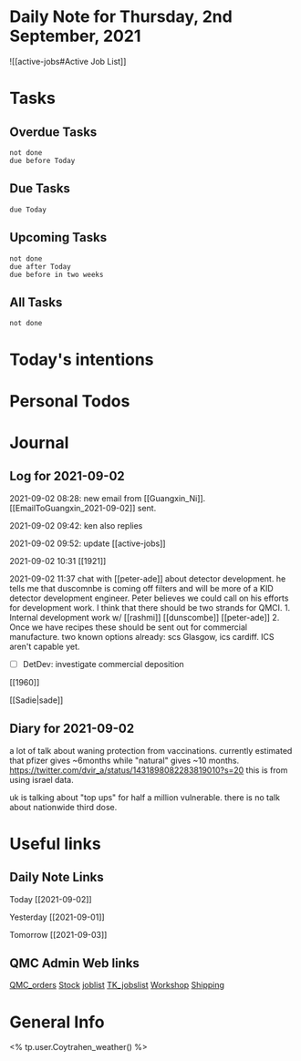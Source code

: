 # Daily Note for Thursday, 2nd September, 2021
 ![[active-jobs#Active Job List]]

# Tasks

## Overdue Tasks

```tasks
not done
due before Today
```

## Due Tasks

```tasks
due Today
```

## Upcoming Tasks

```tasks
not done
due after Today
due before in two weeks
```


## All Tasks

```tasks
not done
```

# Today's intentions

# Personal Todos

# Journal

## Log for 2021-09-02

2021-09-02 08:28: new email from [[Guangxin_Ni]]. [[EmailToGuangxin_2021-09-02]] sent.

2021-09-02 09:42: ken also replies

2021-09-02 09:52: update [[active-jobs]]

2021-09-02 10:31 [[1921]]

2021-09-02 11:37 chat with [[peter-ade]] about detector development. he tells me that duscomnbe is coming off filters and will be more of a KID detector development engineer. Peter believes we could call on his efforts for development work. I think that there should be two strands for QMCI. 1. Internal development work w/ [[rashmi]] [[dunscombe]] [[peter-ade]] 2. Once we have recipes these should be sent out for commercial manufacture. two known options already: scs Glasgow, ics cardiff. ICS aren't capable yet. 
- [ ] DetDev: investigate commercial deposition 

[[1960]]


[[Sadie|sade]]

## Diary for 2021-09-02

a lot of talk about waning protection from vaccinations. currently estimated that pfizer gives ~6months while "natural" gives ~10 months. https://twitter.com/dvir_a/status/1431898082283819010?s=20 this is from using israel data.

uk is talking about "top ups" for half a million vulnerable. there is no talk about nationwide third dose. 

# Useful links


## Daily Note Links

Today 		[[2021-09-02]]

Yesterday 	[[2021-09-01]]

Tomorrow 	[[2021-09-03]]

## QMC Admin Web links

[QMC\_orders](https://www.dropbox.com/scl/fi/o674wx2wdoeo81g3cg0pm/QMC_orders.xlsm?cloud_editor=excel&dl=0)
[Stock](https://www.dropbox.com/scl/fi/w20c8bpsjfwzzr7gjnnri/Stock.xlsm?cloud_editor=excel&dl=0)
[joblist](https://www.dropbox.com/scl/fi/6lxbg8x0fb0b4odekj8u3/joblist.xls?cloud_editor=excel&dl=0)
[TK\_jobslist](https://www.dropbox.com/scl/fi/f27ptqro2cu9p9po9nqty/TK_jobslist.xlsm?cloud_editor=excel&dl=0)
[Workshop](https://www.dropbox.com/scl/fi/179ys17jb5uofer9b5wow/Workshop.xls?cloud_editor=excel&dl=0)
[Shipping](https://www.dropbox.com/scl/fi/9mvmib7om9r2ca8et1cu2/Shipping.xlsm?cloud_editor=excel&dl=0)

# General Info

<% tp.user.Coytrahen_weather() %>


